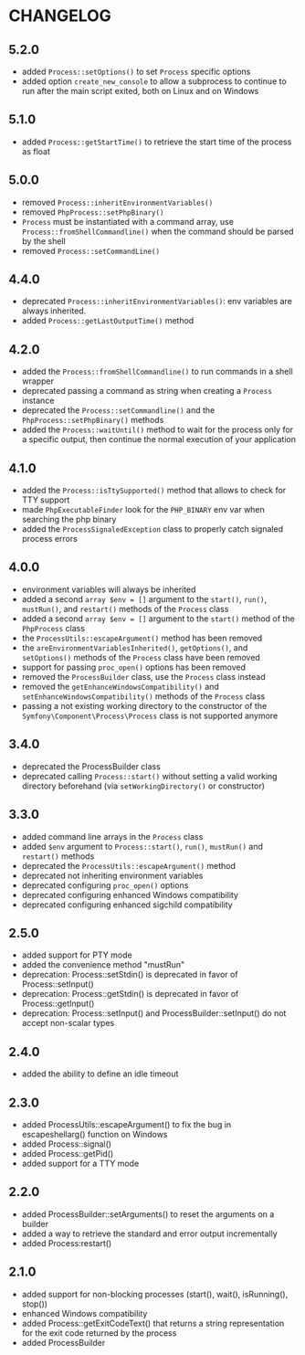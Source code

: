 # CHANGELOG

## 5.2.0

- added `Process::setOptions()` to set `Process` specific options
- added option `create_new_console` to allow a subprocess to continue to run after the main script exited, both on Linux and on Windows

## 5.1.0

- added `Process::getStartTime()` to retrieve the start time of the process as float

## 5.0.0

- removed `Process::inheritEnvironmentVariables()`
- removed `PhpProcess::setPhpBinary()`
- `Process` must be instantiated with a command array, use `Process::fromShellCommandline()` when the command should be parsed by the shell
- removed `Process::setCommandLine()`

## 4.4.0

- deprecated `Process::inheritEnvironmentVariables()`: env variables are always inherited.
- added `Process::getLastOutputTime()` method

## 4.2.0

- added the `Process::fromShellCommandline()` to run commands in a shell wrapper
- deprecated passing a command as string when creating a `Process` instance
- deprecated the `Process::setCommandline()` and the `PhpProcess::setPhpBinary()` methods
- added the `Process::waitUntil()` method to wait for the process only for a specific output, then continue the normal execution of your application

## 4.1.0

- added the `Process::isTtySupported()` method that allows to check for TTY support
- made `PhpExecutableFinder` look for the `PHP_BINARY` env var when searching the php binary
- added the `ProcessSignaledException` class to properly catch signaled process errors

## 4.0.0

- environment variables will always be inherited
- added a second `array $env = []` argument to the `start()`, `run()`, `mustRun()`, and `restart()` methods of the `Process` class
- added a second `array $env = []` argument to the `start()` method of the `PhpProcess` class
- the `ProcessUtils::escapeArgument()` method has been removed
- the `areEnvironmentVariablesInherited()`, `getOptions()`, and `setOptions()` methods of the `Process` class have been removed
- support for passing `proc_open()` options has been removed
- removed the `ProcessBuilder` class, use the `Process` class instead
- removed the `getEnhanceWindowsCompatibility()` and `setEnhanceWindowsCompatibility()` methods of the `Process` class
- passing a not existing working directory to the constructor of the `Symfony\Component\Process\Process` class is not supported anymore

## 3.4.0

- deprecated the ProcessBuilder class
- deprecated calling `Process::start()` without setting a valid working directory beforehand (via `setWorkingDirectory()` or constructor)

## 3.3.0

- added command line arrays in the `Process` class
- added `$env` argument to `Process::start()`, `run()`, `mustRun()` and `restart()` methods
- deprecated the `ProcessUtils::escapeArgument()` method
- deprecated not inheriting environment variables
- deprecated configuring `proc_open()` options
- deprecated configuring enhanced Windows compatibility
- deprecated configuring enhanced sigchild compatibility

## 2.5.0

- added support for PTY mode
- added the convenience method "mustRun"
- deprecation: Process::setStdin() is deprecated in favor of Process::setInput()
- deprecation: Process::getStdin() is deprecated in favor of Process::getInput()
- deprecation: Process::setInput() and ProcessBuilder::setInput() do not accept non-scalar types

## 2.4.0

- added the ability to define an idle timeout

## 2.3.0

- added ProcessUtils::escapeArgument() to fix the bug in escapeshellarg() function on Windows
- added Process::signal()
- added Process::getPid()
- added support for a TTY mode

## 2.2.0

- added ProcessBuilder::setArguments() to reset the arguments on a builder
- added a way to retrieve the standard and error output incrementally
- added Process:restart()

## 2.1.0

- added support for non-blocking processes (start(), wait(), isRunning(), stop())
- enhanced Windows compatibility
- added Process::getExitCodeText() that returns a string representation for the exit code returned by the process
- added ProcessBuilder
